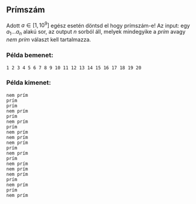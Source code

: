 ## Prímszám
Adott $a\in [1,10^9]$ egész esetén döntsd el hogy prímszám-e! 
Az input: egy $a_1\ldots a_n$ alakú sor, az output $n$ sorból áll, 
melyek mindegyike a *prím* avagy *nem prím* választ kell tartalmazza.




### Példa bemenet:
```
1 2 3 4 5 6 7 8 9 10 11 12 13 14 15 16 17 18 19 20
```
### Példa kimenet:
```
nem prím
prím
prím
nem prím
prím
nem prím
prím
nem prím
nem prím
nem prím
prím
nem prím
prím
nem prím
nem prím
nem prím
prím
nem prím
prím
nem prím
```
